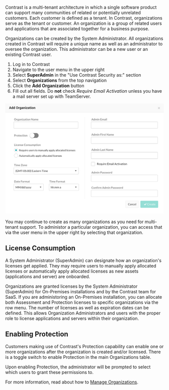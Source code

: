 <!--
title: "Create Organizations"
description: "Creating Organizations within Contrast TeamServer"
tags: "Admin onboarding TeamServer organizations license defense protect assess create"
-->

Contrast is a multi-tenant architecture in which a single software product can support many communities of related or potentially unrelated customers. Each customer is defined as a tenant. In Contrast, organizations serve as the tenant or customer. An organization is a group of related users and applications that are associated together for a business purpose. 

Organizations can be created by the System Administrator. All organizations created in Contrast will require a unique name as well as an administrator to oversee the organization. This administrator can be a new user or an existing Contrast user.  

1. Log in to Contrast 
2. Navigate to the user menu in the upper right 
3. Select **SuperAdmin** in the "Use Contrast Security as:" section
4. Select **Organizations** from the top navigation
5. Click the **Add Organization** button
6. Fill out all fields. Do **not** check *Require Email Activation* unless you have a mail server set up with TeamServer.

<a href="assets/images/Create_Org.png" rel="lightbox" title="Add Organization"><img class="thumbnail" src="assets/images/Create_Org.png"/></a>

You may continue to create as many organizations as you need for multi-tenant support. To administor a particular organization, you can access that via the user menu in the upper right by selecting that organization. 

## License Consumption
A System Administrator (SuperAdmin) can designate how an organization's licenses get applied. They may require users to manually apply allocated licenses or automatically apply allocated licenses as new assets (applications and server) are onboarded. 

Organizations are granted licenses by the System Administrator (SuperAdmin) for On-Premises installations and by the Contrast team for SaaS. If you are administoring an On-Premises installation, you can allocate both Assessment and Protection licenses to specific organizations via the row menu. The number of licenses as well as expiration dates can be defined. This allows Organization Administrators and users with the proper role to license applications and servers within their organization.

## Enabling Protection
Customers making use of Contrast's Protection capability can enable one or more organizations after the organization is created and/or licensed. There is a toggle switch to enable Protection in the main Organizations table.

Upon enabling Protection, the administrator will be prompted to select which users to grant these permissions to.

For more information, read about how to [Manage Organizations](admin-manageorgsmultiple.html#manage-org). 


